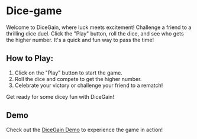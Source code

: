 # Dice-game

Welcome to DiceGain, where luck meets excitement! Challenge a friend to a thrilling dice duel. Click the "Play" button, roll the dice, and see who gets the higher number. It's a quick and fun way to pass the time!

## How to Play:

1. Click on the "Play" button to start the game.
2. Roll the dice and compete to get the higher number.
3. Celebrate your victory or challenge your friend to a rematch!

Get ready for some dicey fun with DiceGain!

## Demo

Check out the [DiceGain Demo](https://github.com/mrpeace07/dice-game) to experience the game in action!
